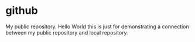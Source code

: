 # github
My public repository.
Hello World
this is just for demonstrating a connection between my public repository and local repository.
